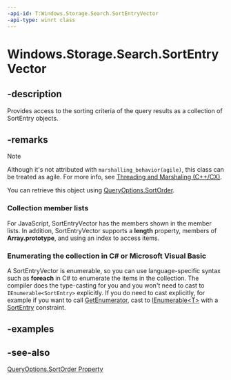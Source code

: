 ```yaml
---
-api-id: T:Windows.Storage.Search.SortEntryVector
-api-type: winrt class
---
```


<!-- Class syntax.
public class SortEntryVector : Windows.Foundation.Collections.IIterable<Windows.Storage.Search.SortEntry>, Windows.Foundation.Collections.IVector<Windows.Storage.Search.SortEntry>
-->

# Windows.Storage.Search.SortEntryVector

## -description
Provides access to the sorting criteria of the query results as a collection of SortEntry objects.

## -remarks
> [!NOTE]
> Although it's not attributed with `marshalling_behavior(agile)`, this class can be treated as agile. For more info, see [Threading and Marshaling (C++/CX)](https://go.microsoft.com/fwlink/p/?linkid=258275).
<!--W8B 988884 v2-->

You can retrieve this object using [QueryOptions.SortOrder](queryoptions_sortorder.md).

### Collection member lists

For JavaScript, SortEntryVector has the members shown in the member lists. In addition, SortEntryVector supports a **length** property, members of **Array.prototype**, and using an index to access items.


<!--Begin NET note for IEnumerable support-->
### Enumerating the collection in C# or Microsoft Visual Basic

A SortEntryVector is enumerable, so you can use language-specific syntax such as **foreach** in C# to enumerate the items in the collection. The compiler does the type-casting for you and you won't need to cast to `IEnumerable<SortEntry>` explicitly. If you do need to cast explicitly, for example if you want to call [GetEnumerator](https://msdn.microsoft.com/library/s793z9y2.aspx), cast to [IEnumerable&lt;T&gt;](https://msdn.microsoft.com/library/9eekhta0.aspx) with a [SortEntry](sortentry.md) constraint.


<!--End NET note for IEnumerable support-->

## -examples

## -see-also
[QueryOptions.SortOrder Property](queryoptions_sortorder.md)
